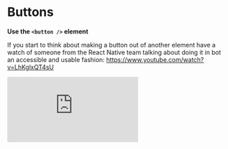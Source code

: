 # Buttons

**Use the `<button />` element**

If you start to think about making a button out of another element have a watch of someone from the React Native team talking about doing it in bot an accessible and usable fashion: https://www.youtube.com/watch?v=LhKglxQT4sU

<div class="embed" style="padding-bottom:56.25%">
    <iframe src="https://www.youtube.com/embed/LhKglxQT4sU" frameborder="0" allowfullscreen></iframe>
</div>